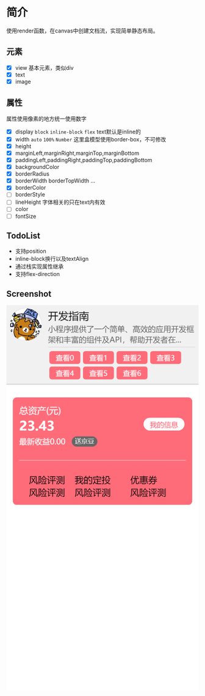 # 简介
使用render函数，在canvas中创建文档流，实现简单静态布局。

## 元素
- [x] view 基本元素，类似div
- [x] text
- [x] image

## 属性
属性使用像素的地方统一使用数字

- [x] display `block` `inline-block` `flex` text默认是inline的
- [x] width `auto` `100%` `Number` 这里盒模型使用border-box，不可修改
- [x] height
- [x] marginLeft,marginRight,marginTop,marginBottom
- [x] paddingLeft,paddingRight,paddingTop,paddingBottom
- [x] backgroundColor
- [x] borderRadius
- [x] borderWidth borderTopWidth ...
- [x] borderColor
- [ ] borderStyle
- [ ] lineHeight 字体相关的只在text内有效
- [ ] color
- [ ] fontSize

## TodoList
* 支持position
* inline-block换行以及textAlign
* 通过栈实现属性继承
* 支持flex-direction

## Screenshot
![1](./screenshot/1.png)

